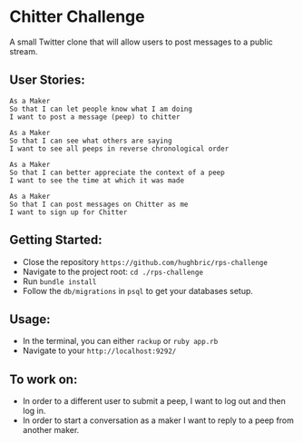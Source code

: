Chitter Challenge
=================

A small Twitter clone that will allow users to post messages to a public stream.

User Stories:
-------

```
As a Maker
So that I can let people know what I am doing 
I want to post a message (peep) to chitter

As a Maker
So that I can see what others are saying  
I want to see all peeps in reverse chronological order

As a Maker
So that I can better appreciate the context of a peep
I want to see the time at which it was made

As a Maker
So that I can post messages on Chitter as me
I want to sign up for Chitter
```

Getting Started:
-----
* Close the repository `https://github.com/hughbric/rps-challenge`
* Navigate to the project root: `cd ./rps-challenge`
* Run `bundle install`
* Follow the `db/migrations` in `psql` to get your databases setup.

Usage:
-----
* In the terminal, you can either `rackup` or `ruby app.rb`
* Navigate to your `http://localhost:9292/`


To work on:
-----
* In order to a different user to submit a peep, I want to log out and then log in.
* In order to start a conversation as a maker I want to reply to a peep from another maker.
